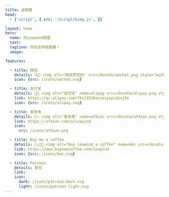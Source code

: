 ```yaml
---
title: 💰捐赠
head:
  - ['script', { src: '/script/bimg.js', }]

layout: home
hero:
  name: 向Leawind捐赠
  text: 
  tagline: 你的支持很重要！
  image: 

features:

  - title: 微信
    details: 🔍💬 <img alt="微信赞赏码" src=/donate/wechat.png style="width:100%;image-rendering:pixelated">
    icon: {src: /icons/wechat.svg}

  - title: 支付宝
    details: 💸👶 <img alt="支付宝" name=alipay src=/donate/alipay.png style="width:100%;image-rendering:pixelated"></img>
    link: https://qr.alipay.com/fkx13526acsazyxpidsxj0e
    icon: {src: /icons/alipay.svg}

  - title: 爱发电
    details: 💖⚡️ <img alt="爱发电" name=afdian src=/donate/afdian.png style="width:100%;image-rendering:pixelated"></img>
    link: https://afdian.com/a/Leawind
    icon:
      src: /icons/afdian.png

  - title: Buy me a coffee
    details: 🛒☕️👨‍💻 <img alt="Buy leawind a coffee" name=bmc src=/donate/bmc.png style="width:100%;image-rendering:pixelated"></img>
    link: https://www.buymeacoffee.com/leawind
    icon: {src: /icons/bmc.svg}

  - title: Patreon
    details: 暂无
    link: 
    icon: 
      dark: /icons/patreon-dark.svg
      light: /icons/patreon-light.svg
---
```


